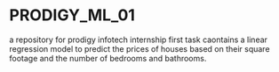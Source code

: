# PRODIGY_ML_01
a repository for prodigy infotech internship first task
caontains a linear regression model to predict the prices of houses based on their square footage and the number of bedrooms and bathrooms.
